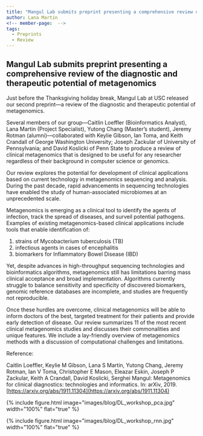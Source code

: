 ```yaml
---
title: "Mangul Lab submits preprint presenting a comprehensive review of the diagnostic and therapeutic potential of metagenomics"
author: Lana Martin
<!-- member-page:  -->
tags:
  - Preprints
  - Review
---
```


## Mangul Lab submits preprint presenting a comprehensive review of the diagnostic and therapeutic potential of metagenomics

Just before the Thanksgiving holiday break, Mangul Lab at USC released our second preprint—a review of the diagnostic and therapeutic potential of metagenomics.

Several members of our group—Caitlin Loeffler (Bioinformatics Analyst), Lana Martin (Project Specialist), Yutong Chang (Master’s student), Jeremy Rotman (alumni)—collaborated with Keylie Gibson, Ian Toma, and Keith Crandall of George Washington University; Joseph Zackular of University of Pennsylvania; and David Koslicki of Penn State to produce a review of clinical metagenomics that is designed to be useful for any researcher regardless of their background in computer science or genomics.

Our review explores the potential for development of clinical applications based on current technology in metagenomics sequencing and analysis. During the past decade, rapid advancements in sequencing technologies have enabled the study of human-associated microbiomes at an unprecedented scale.

Metagenomics is emerging as a clinical tool to identify the agents of infection, track the spread of diseases, and surveil potential pathogens. Examples of existing metagenomics-based clinical applications include tools that enable identification of:

1. strains of Mycobacterium tuberculosis (TB)
2. infectious agents in cases of encephalitis
3. biomarkers for Inflammatory Bowel Disease (IBD)

Yet, despite advances in high-throughput sequencing technologies and bioinformatics algorithms, metagenomics still has limitations barring mass clinical acceptance and broad implementation. Algorithms currently struggle to balance sensitivity and specificity of discovered biomarkers, genomic reference databases are incomplete, and studies are frequently not reproducible. 

Once these hurdles are overcome, clinical metagenomics will be able to inform doctors of the best, targeted treatment for their patients and provide early detection of disease. Our review summarizes 11 of the most recent clinical metagenomics studies and discusses their commonalities and unique features. We include a lay-friendly overview of metagenomics methods with a discussion of computational challenges and limitations.

Reference:

Caitlin Loeffler, Keylie M Gibson, Lana S Martin, Yutong Chang, Jeremy Rotman, Ian V Toma, Christopher E Mason, Eleazar Eskin, Joseph P Zackular, Keith A Crandall, David Koslicki, Serghei Mangul: Metagenomics for clinical diagnostics: technologies and informatics. In: arXiv, 2019.
[https://arxiv.org/abs/1911.11304](https://arxiv.org/abs/1911.11304)



{%
  include figure.html
  image="images/blog/DL_workshop_pca.jpg"
  width="100%"
  flat="true"
%}

{%
  include figure.html
  image="images/blog/DL_workshop_rnn.jpg"
  width="100%"
  flat="true"
%}
